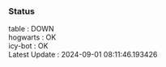 ### Status


table : DOWN  
hogwarts : OK  
icy-bot : OK  
Latest Update : 2024-09-01 08:11:46.193426
